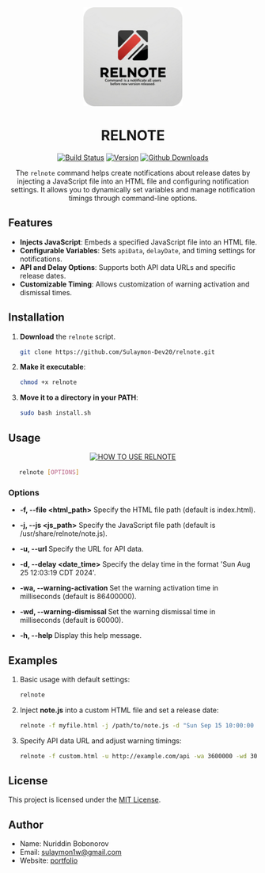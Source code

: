 <div align="center">

<img src="https://github.com/Sulaymon-Dev20/relnote/blob/main/relnote.png?raw=true" width="200" alt='Quran for Android logo'/>

# RELNOTE

[![Build Status](https://github.com/quran/quran_android/actions/workflows/build.yml/badge.svg)](https://github.com/quran/quran_android/actions/workflows/build.yml)
[![Version](https://img.shields.io/github/v/release/Sulaymon-Dev20/relnote?include_prereleases&sort=semver)](https://github.com/quran/quran_android/releases/latest)
[![Github Downloads](https://img.shields.io/github/downloads/Sulaymon-Dev20/relnote/total?logo=Github)](https://github.com/quran/quran_android/releases)

The `relnote` command helps create notifications about release dates by injecting a JavaScript file into an HTML file
and configuring notification settings. It allows you to dynamically set variables and manage notification timings
through command-line options.

</div>

## Features

- **Injects JavaScript**: Embeds a specified JavaScript file into an HTML file.
- **Configurable Variables**: Sets `apiData`, `delayDate`, and timing settings for notifications.
- **API and Delay Options**: Supports both API data URLs and specific release dates.
- **Customizable Timing**: Allows customization of warning activation and dismissal times.

## Installation

1. **Download** the `relnote` script.

   ```bash
   git clone https://github.com/Sulaymon-Dev20/relnote.git 
   ```

2. **Make it executable**:

   ```bash
   chmod +x relnote
   ```

3. **Move it to a directory in your PATH**:
   ```bash
   sudo bash install.sh
   ```

## Usage

<div align="center">

[![HOW TO USE RELNOTE](https://img.youtube.com/vi/YOUTUBE_VIDEO_ID_HERE/0.jpg)](https://www.youtube.com/watch?v=YOUTUBE_VIDEO_ID_HERE)
</div>

```bash 
   relnote [OPTIONS]
   ```

### Options

- **-f, --file <html_path>**
  Specify the HTML file path (default is index.html).

- **-j, --js <js_path>**
  Specify the JavaScript file path (default is /usr/share/relnote/note.js).

- **-u, --url <url>**
  Specify the URL for API data.

- **-d, --delay <date_time>**
  Specify the delay time in the format 'Sun Aug 25 12:03:19 CDT 2024'.

- **-wa, --warning-activation <ms>**
  Set the warning activation time in milliseconds (default is 86400000).

- **-wd, --warning-dismissal <ms>**
  Set the warning dismissal time in milliseconds (default is 60000).

- **-h, --help**
  Display this help message.

## Examples

1. Basic usage with default settings:
   ```bash
   relnote
   ```
2. Inject **note.js** into a custom HTML file and set a release date:
   ```bash 
   relnote -f myfile.html -j /path/to/note.js -d "Sun Sep 15 10:00:00 CDT 2024"
   ```
3. Specify API data URL and adjust warning timings:
   ```bash
   relnote -f custom.html -u http://example.com/api -wa 3600000 -wd 30000
   ```

## License

This project is licensed under the [MIT License](https://rem.mit-license.org/license.txt).

## Author

- Name: Nuriddin Bobonorov
- Email: sulaymon1w@gmail.com
- Website: [portfolio](http://portfolio.ofnur.com/)